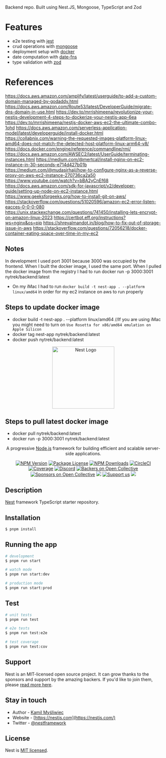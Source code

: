 Backend repo. Built using Nest.JS, Mongoose, TypeScript and Zod

# Features
- e2e testing with [jest](https://jestjs.io/)
- crud operations with [mongoose](https://mongoosejs.com/)
- deployment setup with [docker](https://www.docker.com/)
- date computation with [date-fns](https://date-fns.org/)
- type validation with [zod](https://github.com/colinhacks/zod)

# References
https://docs.aws.amazon.com/amplify/latest/userguide/to-add-a-custom-domain-managed-by-godaddy.html
https://docs.aws.amazon.com/Route53/latest/DeveloperGuide/migrate-dns-domain-in-use.html
https://dev.to/mrrishimeena/revolutionize-your-nestjs-development-4-steps-to-dockerize-your-nestjs-app-6ea
https://dev.to/mrrishimeena/nestjs-docker-aws-ec2-the-ultimate-combo-1ohd
https://docs.aws.amazon.com/serverless-application-model/latest/developerguide/install-docker.html
https://collabnix.com/warning-the-requested-images-platform-linux-amd64-does-not-match-the-detected-host-platform-linux-arm64-v8/
https://docs.docker.com/engine/reference/commandline/rmi/
https://docs.aws.amazon.com/AWSEC2/latest/UserGuide/terminating-instances.html
https://medium.com/@mertcal/install-nginx-on-ec2-instance-in-30-seconds-e714d427b01b
https://medium.com/@mudasirhaji/how-to-configure-nginx-as-a-reverse-proxy-on-aws-ec2-instance-270736ca2a50
https://www.youtube.com/watch?v=bBA2yCnEf68
https://docs.aws.amazon.com/sdk-for-javascript/v2/developer-guide/setting-up-node-on-ec2-instance.html
https://www.geeksforgeeks.org/how-to-install-git-on-aws/
https://stackoverflow.com/questions/51020596/amazon-ec2-error-listen-eacces-0-0-0-080
https://unix.stackexchange.com/questions/741450/installing-lets-encrypt-on-amazon-linux-2023
https://certbot.eff.org/instructions?ws=nginx&os=pip
https://shreyalmandot.in/blog/how-to-fix-out-of-storage-issue-in-aws
https://stackoverflow.com/questions/72056218/docker-container-eating-space-over-time-in-my-ec2

## Notes

In development I used port 3001 because 3000 was occupied by the frontend. When I built the docker image, I used the same port.
When I pulled the docker image from the registry I had to run docker run -p 3000:3001 nytrek/backend:latest

- On my iMac I had to run `docker build -t nest-app . --platform linux/amd64` in order for my ec2 instance on aws to run properly

## Steps to update docker image

- docker build -t nest-app . --platform linux/amd64 //If you are using iMac you might need to turn on `Use Rosetta for x86/amd64 emulation on Apple Silicon`
- docker tag nest-app nytrek/backend:latest
- docker push nytrek/backend:latest

<p align="center">
  <a href="http://nestjs.com/" target="blank"><img src="https://nestjs.com/img/logo-small.svg" width="200" alt="Nest Logo" /></a>
</p>

## Steps to pull latest docker image

- docker pull nytrek/backend:latest
- docker run -p 3000:3001 nytrek/backend:latest

[circleci-image]: https://img.shields.io/circleci/build/github/nestjs/nest/master?token=abc123def456
[circleci-url]: https://circleci.com/gh/nestjs/nest

  <p align="center">A progressive <a href="http://nodejs.org" target="_blank">Node.js</a> framework for building efficient and scalable server-side applications.</p>
    <p align="center">
<a href="https://www.npmjs.com/~nestjscore" target="_blank"><img src="https://img.shields.io/npm/v/@nestjs/core.svg" alt="NPM Version" /></a>
<a href="https://www.npmjs.com/~nestjscore" target="_blank"><img src="https://img.shields.io/npm/l/@nestjs/core.svg" alt="Package License" /></a>
<a href="https://www.npmjs.com/~nestjscore" target="_blank"><img src="https://img.shields.io/npm/dm/@nestjs/common.svg" alt="NPM Downloads" /></a>
<a href="https://circleci.com/gh/nestjs/nest" target="_blank"><img src="https://img.shields.io/circleci/build/github/nestjs/nest/master" alt="CircleCI" /></a>
<a href="https://coveralls.io/github/nestjs/nest?branch=master" target="_blank"><img src="https://coveralls.io/repos/github/nestjs/nest/badge.svg?branch=master#9" alt="Coverage" /></a>
<a href="https://discord.gg/G7Qnnhy" target="_blank"><img src="https://img.shields.io/badge/discord-online-brightgreen.svg" alt="Discord"/></a>
<a href="https://opencollective.com/nest#backer" target="_blank"><img src="https://opencollective.com/nest/backers/badge.svg" alt="Backers on Open Collective" /></a>
<a href="https://opencollective.com/nest#sponsor" target="_blank"><img src="https://opencollective.com/nest/sponsors/badge.svg" alt="Sponsors on Open Collective" /></a>
  <a href="https://paypal.me/kamilmysliwiec" target="_blank"><img src="https://img.shields.io/badge/Donate-PayPal-ff3f59.svg"/></a>
    <a href="https://opencollective.com/nest#sponsor"  target="_blank"><img src="https://img.shields.io/badge/Support%20us-Open%20Collective-41B883.svg" alt="Support us"></a>
  <a href="https://twitter.com/nestframework" target="_blank"><img src="https://img.shields.io/twitter/follow/nestframework.svg?style=social&label=Follow"></a>
</p>
  <!--[![Backers on Open Collective](https://opencollective.com/nest/backers/badge.svg)](https://opencollective.com/nest#backer)
  [![Sponsors on Open Collective](https://opencollective.com/nest/sponsors/badge.svg)](https://opencollective.com/nest#sponsor)-->

## Description

[Nest](https://github.com/nestjs/nest) framework TypeScript starter repository.

## Installation

```bash
$ pnpm install
```

## Running the app

```bash
# development
$ pnpm run start

# watch mode
$ pnpm run start:dev

# production mode
$ pnpm run start:prod
```

## Test

```bash
# unit tests
$ pnpm run test

# e2e tests
$ pnpm run test:e2e

# test coverage
$ pnpm run test:cov
```

## Support

Nest is an MIT-licensed open source project. It can grow thanks to the sponsors and support by the amazing backers. If you'd like to join them, please [read more here](https://docs.nestjs.com/support).

## Stay in touch

- Author - [Kamil Myśliwiec](https://kamilmysliwiec.com)
- Website - [https://nestjs.com](https://nestjs.com/)
- Twitter - [@nestframework](https://twitter.com/nestframework)

## License

Nest is [MIT licensed](LICENSE).
